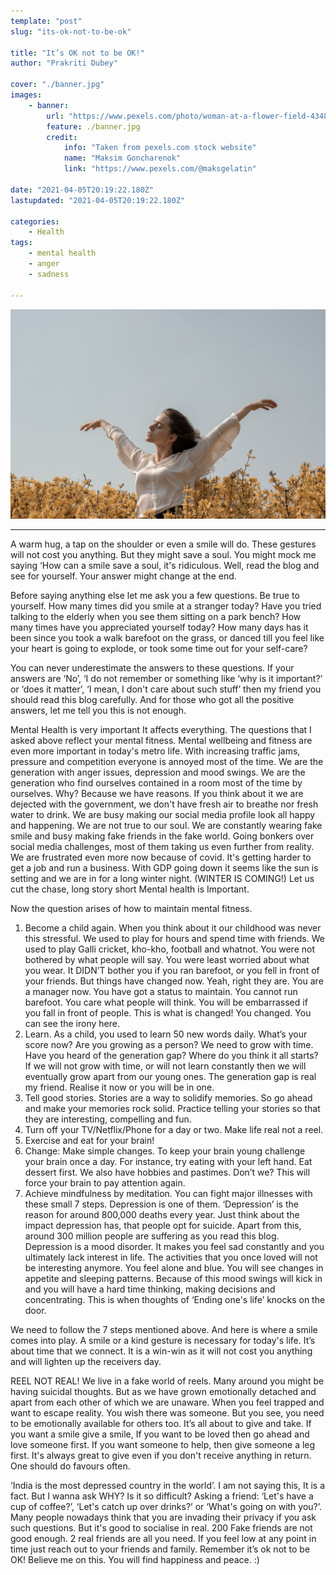 ```yaml
---
template: "post"
slug: "its-ok-not-to-be-ok"

title: "It’s OK not to be OK!"
author: "Prakriti Dubey"

cover: "./banner.jpg"
images:
    - banner:
        url: "https://www.pexels.com/photo/woman-at-a-flower-field-4348589/"
        feature: ./banner.jpg
        credit:
            info: "Taken from pexels.com stock website"
            name: "Maksim Goncharenok"
            link: "https://www.pexels.com/@maksgelatin"

date: "2021-04-05T20:19:22.180Z"
lastupdated: "2021-04-05T20:19:22.180Z"

categories: 
    - Health
tags:
    - mental health
    - anger
    - sadness

---
```


![Woman At A Flower Field](./banner.jpg)

---

A warm hug, a tap on the shoulder or even a smile will do. These gestures will not cost you anything. But they might save a soul. You might mock me saying ‘How can a smile save a soul, it's ridiculous. Well, read the blog and see for yourself. Your answer might change at the end. 

Before saying anything else let me ask you a few questions. Be true to yourself.
How many times did you smile at a stranger today? 
Have you tried talking to the elderly when you see them sitting on a park bench?
How many times have you appreciated yourself today?
How many days has it been since you took a walk barefoot on the grass, or danced till you feel like your heart is going to explode, or took some time out for your self-care? 

You can never underestimate the answers to these questions. If your answers are ‘No’, ‘I do not remember or something like ‘why is it important?’ or ‘does it matter’, ‘I mean, I don't care about such stuff’ then my friend you should read this blog carefully. And for those who got all the positive answers, let me tell you this is not enough.

Mental Health is very important It affects everything. The questions that I asked above reflect your mental fitness. Mental wellbeing and fitness are even more important in today's metro life. With increasing traffic jams, pressure and competition everyone is annoyed most of the time. We are the generation with anger issues, depression and mood swings. We are the generation who find ourselves contained in a room most of the time by ourselves. Why?  Because we have reasons. If you think about it we are dejected with the government, we don't have fresh air to breathe nor fresh water to drink. We are busy making our social media profile look all happy and happening. We are not true to our soul. We are constantly wearing fake smile and busy making fake friends in the fake world. Going bonkers over social media challenges, most of them taking us even further from reality. We are frustrated even more now because of covid. It's getting harder to get a job and run a business. With GDP going down it seems like the sun is setting and we are in for a long winter night. (WINTER IS COMING!) 
Let us cut the chase, long story short Mental health is Important.

Now the question arises of how to maintain mental fitness.
1. Become a child again. When you think about it our childhood was never this stressful. We used to play for hours and spend time with friends. We used to play Galli cricket, kho-kho, football and whatnot. You were not bothered by what people will say. You were least worried about what you wear. It DIDN’T bother you if you ran barefoot, or you fell in front of your friends. But things have changed now. Yeah, right they are. You are a manager now. You have got a status to maintain. You cannot run barefoot. You care what people will think. You will be embarrassed if you fall in front of people. 
This is what is changed! You changed. You can see the irony here. 
2. Learn. As a child, you used to learn 50 new words daily. What’s your score now? Are you growing as a person? We need to grow with time. Have you heard of the generation gap? Where do you think it all starts? If we will not grow with time, or will not learn constantly then we will eventually grow apart from our young ones. The generation gap is real my friend. Realise it now or you will be in one.
3. Tell good stories. Stories are a way to solidify memories. So go ahead and make your memories rock solid. Practice telling your stories so that they are interesting, compelling and fun.
4. Turn off your TV/Netflix/Phone for a day or two. Make life real not a reel.
5. Exercise and eat for your brain!
6. Change: Make simple changes. To keep your brain young challenge your brain once a day. For instance, try eating with your left hand. Eat dessert first. We also have hobbies and pastimes. Don’t we? This will force your brain to pay attention again. 
7. Achieve mindfulness by meditation.
You can fight major illnesses with these small 7 steps. Depression is one of them.
‘Depression’ is the reason for around 800,000 deaths every year. Just think about the impact depression has, that people opt for suicide. Apart from this, around 300 million people are suffering as you read this blog.  
Depression is a mood disorder. It makes you feel sad constantly and you ultimately lack interest in life. The activities that you once loved will not be interesting anymore. You feel alone 
and blue. You will see changes in appetite and sleeping patterns. Because of this mood swings will kick in and you will have a hard time thinking, making decisions and concentrating. This is when thoughts of ‘Ending one's life’ knocks on the door.

We need to follow the 7 steps mentioned above. And here is where a smile comes into play. A smile or a kind gesture is necessary for today's life. It’s about time that we connect. It is a win-win as it will not cost you anything and will lighten up the receivers day.

REEL NOT REAL!  We live in a fake world of reels. Many around you might be having suicidal thoughts.  But as we have grown emotionally detached and apart from each other of which we are unaware. 
When you feel trapped and want to escape reality. You wish there was someone. But you see, you need to be emotionally available for others too. It’s all about to give and take. If you want a smile give a smile, If you want to be loved then go ahead and love someone first. If you want someone to help, then give someone a leg first. It's always great to give even if you don't receive anything in return. One should do favours often.

‘India is the most depressed country in the world’. I am not saying this, It is a fact. But I wanna ask WHY? Is it so difficult? Asking a friend: ‘Let's have a cup of coffee?’, ‘Let's catch up over drinks?’ or ‘What's going on with you?’. Many people nowadays think that you are invading their privacy if you ask such questions. But it's good to socialise in real. 200 Fake friends are not good enough. 2 real friends are all you need.
If you feel low at any point in time just reach out to your friends and family. Remember it’s ok not to be OK! 
Believe me on this. You will find happiness and peace. :)


